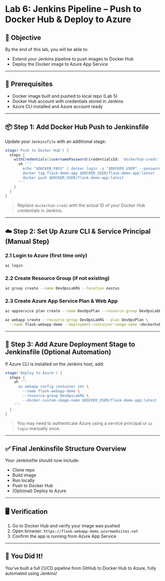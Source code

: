 # Lab 6: Jenkins Pipeline – Push to Docker Hub & Deploy to Azure

## 🧠 Objective
By the end of this lab, you will be able to:
- Extend your Jenkins pipeline to push images to Docker Hub
- Deploy the Docker image to Azure App Service

---

## 🔧 Prerequisites
- Docker image built and pushed to local repo (Lab 5)
- Docker Hub account with credentials stored in Jenkins
- Azure CLI installed and Azure account ready

---

## 📦 Step 1: Add Docker Hub Push to Jenkinsfile

Update your `Jenkinsfile` with an additional stage:

```groovy
stage('Push to Docker Hub') {
  steps {
    withCredentials([usernamePassword(credentialsId: 'dockerhub-creds', usernameVariable: 'DOCKER_USER', passwordVariable: 'DOCKER_PASS')]) {
      sh '''
        echo "$DOCKER_PASS" | docker login -u "$DOCKER_USER" --password-stdin
        docker tag flask-demo-app $DOCKER_USER/flask-demo-app:latest
        docker push $DOCKER_USER/flask-demo-app:latest
      '''
    }
  }
}
```

> Replace `dockerhub-creds` with the actual ID of your Docker Hub credentials in Jenkins.

---

## ☁️ Step 2: Set Up Azure CLI & Service Principal (Manual Step)

### 2.1 Login to Azure (first time only)
```bash
az login
```

### 2.2 Create Resource Group (if not existing)
```bash
az group create --name DevOpsLabRG --location eastus
```

### 2.3 Create Azure App Service Plan & Web App
```bash
az appservice plan create --name DevOpsPlan --resource-group DevOpsLabRG --sku B1 --is-linux

az webapp create --resource-group DevOpsLabRG --plan DevOpsPlan \
  --name flask-webapp-demo --deployment-container-image-name <dockerhub-username>/flask-demo-app:latest
```

---

## 🧪 Step 3: Add Azure Deployment Stage to Jenkinsfile (Optional Automation)

If Azure CLI is installed on the Jenkins host, add:

```groovy
stage('Deploy to Azure') {
  steps {
    sh '''
      az webapp config container set \
        --name flask-webapp-demo \
        --resource-group DevOpsLabRG \
        --docker-custom-image-name $DOCKER_USER/flask-demo-app:latest
    '''
  }
}
```

> You may need to authenticate Azure using a service principal or `az login` manually once.

---

## ✅ Final Jenkinsfile Structure Overview
Your Jenkinsfile should now include:
- Clone repo
- Build image
- Run locally
- Push to Docker Hub
- (Optional) Deploy to Azure

---

## 🖥️ Verification
1. Go to Docker Hub and verify your image was pushed
2. Open browser: `https://flask-webapp-demo.azurewebsites.net`
3. Confirm the app is running from Azure App Service

---

## 🎉 You Did It!
You’ve built a full CI/CD pipeline from GitHub to Docker Hub to Azure, fully automated using Jenkins!
